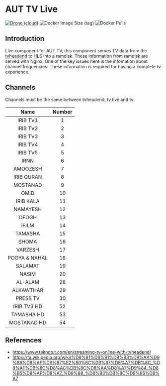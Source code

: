 # AUT TV Live

[![Drone (cloud)](https://img.shields.io/drone/build/aut-cic/tv.live.svg?style=flat-square&logo=drone)](https://cloud.drone.io/aut-cic/tv.live)
![Docker Image Size (tag)](https://img.shields.io/docker/image-size/1995parham/aut-tv-live/latest?style=flat-square&logo=docker)
![Docker Pulls](https://img.shields.io/docker/pulls/1995parham/aut-tv-live?style=flat-square&logo=docker)

## Introduction

Live component for AUT TV, this component serves TV data from the [tvheadend](https://tvheadend.org/) to HLS into a ramdisk.
These information from ramdisk are served with Nginx.
One of the key issues here is the infomation about channel frequencies. These information is required for having a complete tv experience.

## Channels

Channels must be the same between tvheadend, tv.tive and tv.

|     Name      | Number |
| :-----------: | :----: |
|   IRIB TV1    |   1    |
|   IRIB TV2    |   2    |
|   IRIB TV3    |   3    |
|   IRIB TV4    |   4    |
|   IRIB TV5    |   5    |
|     IRNN      |   6    |
|   AMOOZESH    |   7    |
|  IRIB QURAN   |   8    |
|   MOSTANAD    |   9    |
|     OMID      |   10   |
|   IRIB KALA   |   11   |
|   NAMAYESH    |   12   |
|     OFOGH     |   13   |
|     iFILM     |   14   |
|    TAMASHA    |   15   |
|     SHOMA     |   16   |
|    VARZESH    |   17   |
| POOYA & NAHAL |   18   |
|    SALAMAT    |   19   |
|     NASIM     |   20   |
|    AL-ALAM    |   28   |
|   ALKAWTHAR   |   29   |
|   PRESS TV    |   30   |
|  IRIB TV3 HD  |   52   |
|  TAMASHA HD   |   53   |
|  MOSTANAD HD  |   54   |

## References

- https://www.teknotut.com/en/streaming-tv-online-with-tvheadend/
- https://fa.wikipedia.org/wiki/%D9%81%D8%B1%D8%B3%D8%AA%D9%86%D8%AF%D9%87%E2%80%8C%D9%87%D8%A7%DB%8C_%D8%AF%DB%8C%D8%AC%DB%8C%D8%AA%D8%A7%D9%84_%D8%B5%D8%AF%D8%A7_%D9%88_%D8%B3%DB%8C%D9%85%D8%A7
